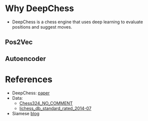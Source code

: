 # Why DeepChess
- DeepChess is a chess engine that uses deep learning to evaluate positions and suggest moves.

## Pos2Vec 

## Autoencoder 

# References 
- DeepChess: [paper](https://arxiv.org/pdf/1711.09667)
- Data: 
    - [Chess324_NO_COMMENT](http://computerchess.org.uk/ccrl/Chess324/CCRL-Chess324.[66600].pgn.7z)
    - [lichess_db_standard_rated_2014-07](https://database.lichess.org/standard/lichess_db_standard_rated_2014-07.pgn.zst)
- Siamese [blog](https://tiensu.github.io/blog/55_siamese_network/)